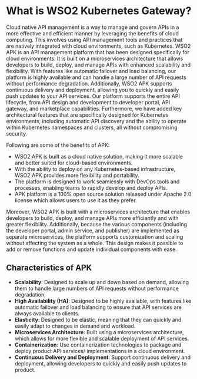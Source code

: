 # What is WSO2 Kubernetes Gateway?

Cloud native API management is a way to manage and govern APIs in a more effective and efficient manner by leveraging the benefits of cloud computing. This involves using API management tools and practices that are natively integrated with cloud environments, such as Kubernetes. WSO2 APK is an API management platform that has been designed specifically for cloud environments. It is built on a microservices architecture that allows developers to build, deploy, and manage APIs with enhanced scalability and flexibility. With features like automatic failover and load balancing, our platform is highly available and can handle a large number of API requests without performance degradation. Additionally, WSO2 APK supports continuous delivery and deployment, allowing you to quickly and easily push updates to your API services. Our platform supports the entire API lifecycle, from API design and development to developer portal, API gateway, and marketplace capabilities. Furthermore, we have added key architectural features that are specifically designed for Kubernetes environments, including automatic API discovery and the ability to operate within Kubernetes namespaces and clusters, all without compromising security.

Following are some of the benefits of APK:
-  WSO2 APK is built as a cloud native solution, making it more scalable and better suited for cloud-based environments.
- With the ability to deploy on any Kubernetes-based infrastructure, WSO2 APK provides more flexibility and portability.
- The platform is designed to work seamlessly with DevOps tools and processes, enabling teams to rapidly develop and deploy APIs.
- APK platform is a 100% open source solution released under Apache 2.0 license which allows users to use it as they prefer.

Moreover, WSO2 APK is built with a microservices architecture that enables developers to build, deploy, and manage APIs more efficiently and with greater flexibility. Additionally, because the various components (including the developer portal, admin service, and publisher) are implemented as separate microservices, the platform supports customization and scaling without affecting the system as a whole. This design makes it possible to add or remove functions and update individual components with ease.


## Characteristics of APK
- **Scalability**: Designed to scale up and down based on demand, allowing them to handle large numbers of API requests without performance degradation.
- **High Availability (HA)**: Designed to be highly available, with features like automatic failover and load balancing to ensure that API services are always available to clients.
- **Elasticity**: Designed to be elastic, meaning that they can quickly and easily adapt to changes in demand and workload.
- **Microservices Architecture**: Built using a microservices architecture, which allows for more flexible and scalable deployment of API services.
- **Containerization**: Use containerization technologies to package and deploy product API services/ implementations in a cloud environment.
- **Continuous Delivery and Deployment**: Support continuous delivery and deployment, allowing developers to quickly and easily push updates to product.
